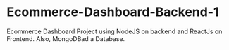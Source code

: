 # Ecommerce-Dashboard-Backend-1
Ecommerce Dashboard Project using NodeJS on backend and ReactJs on Frontend. Also, MongoDBad a Database. 
